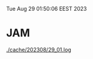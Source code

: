 Tue Aug 29 01:50:06 EEST 2023
# JAM
<a href='./cache/202308/29_01.log'>./cache/202308/29_01.log</a>

